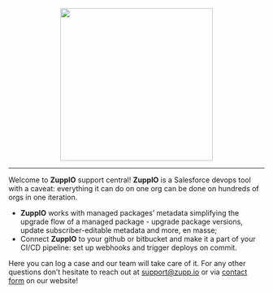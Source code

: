 <p align="center">
    <a href="https://zupp.io/">
        <img width="300px" src="https://zupp.io/img/logo.png">
    </a>
</p>

<hr>

<p>Welcome to <b>ZuppIO</b> support central! <b>ZuppIO</b> is a Salesforce devops tool with a caveat: everything it can do on one org can be done on hundreds of orgs in one iteration.</p>
<ul>
    <li><b>ZuppIO</b> works with managed packages’ metadata simplifying the upgrade flow of a managed package - upgrade package versions, update subscriber-editable metadata and more, en masse;</li>
    <li>Connect <b>ZuppIO</b> to your github or bitbucket and make it a part of your CI/CD pipeline: set up webhooks and trigger deploys on commit.</li>
</ul>

<p>Here you can log a case and our team will take care of it. For any other questions don’t hesitate to reach out at <a href="mailto:support@zupp.io">support@zupp.io</a> or via <a href="https://zupp.io/?position=contact">contact form</a> on our website!</p>

<!--
**zuppio/zuppio** is a ✨ _special_ ✨ repository because its `README.md` (this file) appears on your GitHub profile.

Here are some ideas to get you started:

- 🔭 I’m currently working on ...
- 🌱 I’m currently learning ...
- 👯 I’m looking to collaborate on ...
- 🤔 I’m looking for help with ...
- 💬 Ask me about ...
- 📫 How to reach me: ...
- 😄 Pronouns: ...
- ⚡ Fun fact: ...
-->
